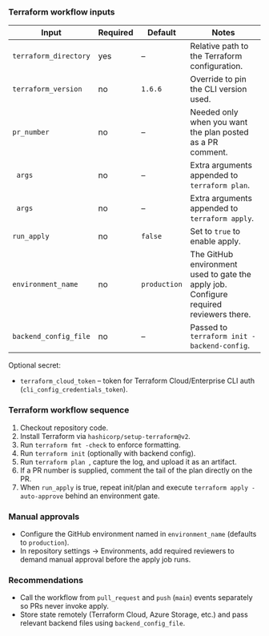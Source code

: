 ### Terraform workflow inputs

| Input                 | Required | Default      | Notes                                                                                  |
| --------------------- | -------- | ------------ | -------------------------------------------------------------------------------------- |
| `terraform_directory` | yes      | –            | Relative path to the Terraform configuration.                                          |
| `terraform_version`   | no       | `1.6.6`      | Override to pin the CLI version used.                                                  |
| `pr_number`           | no       | –            | Needed only when you want the plan posted as a PR comment.                             |
| ` args`               | no       | –            | Extra arguments appended to `terraform plan`.                                          |
| ` args`               | no       | –            | Extra arguments appended to `terraform apply`.                                         |
| `run_apply`           | no       | `false`      | Set to `true` to enable apply.                                                         |
| `environment_name`    | no       | `production` | The GitHub environment used to gate the apply job. Configure required reviewers there. |
| `backend_config_file` | no       | –            | Passed to `terraform init -backend-config`.                                            |

Optional secret:

- `terraform_cloud_token` – token for Terraform Cloud/Enterprise CLI auth (`cli_config_credentials_token`).

### Terraform workflow sequence

1. Checkout repository code.
2. Install Terraform via `hashicorp/setup-terraform@v2`.
3. Run `terraform fmt -check` to enforce formatting.
4. Run `terraform init` (optionally with backend config).
5. Run `terraform plan `, capture the log, and upload it as an artifact.
6. If a PR number is supplied, comment the tail of the plan directly on the PR.
7. When `run_apply` is true, repeat init/plan and execute `terraform apply -auto-approve` behind an environment gate.

### Manual approvals

- Configure the GitHub environment named in `environment_name` (defaults to `production`).
- In repository settings → Environments, add required reviewers to demand manual approval before the apply job runs.

### Recommendations

- Call the workflow from `pull_request` and `push` (`main`) events separately so PRs never invoke apply.
- Store state remotely (Terraform Cloud, Azure Storage, etc.) and pass relevant backend files using `backend_config_file`.
